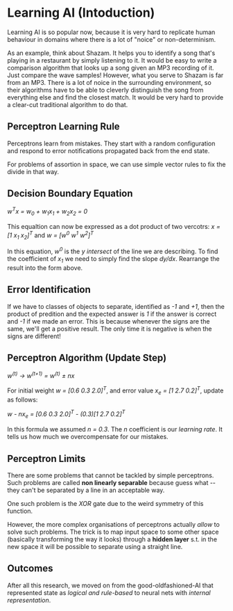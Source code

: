 # Learning AI (Intoduction)

Learning AI is so popular now, because it is very hard to replicate human
behaviour in domains where there is a lot of "noice" or non-determinism.

As an example, think about Shazam. It helps you to identify a song that's
playing in a restaurant by simply listening to it. It would be easy to write a
comparison algorithm that looks up a song given an MP3 recording of it. Just
compare the wave samples! However, what you serve to Shazam is far from an MP3.
There is a lot of noice in the surrounding environment, so their algorithms have
to be able to cleverly distinguish the song from everything else and find the
closest match. It would be very hard to provide a clear-cut traditional
algorithm to do that.

## Perceptron Learning Rule

Perceptrons learn from mistakes. They start with a random configuration and
respond to error notifications propagated back from the end state.

For problems of assortion in space, we can use simple vector rules to fix the
divide in that way.

## Decision Boundary Equation

_w<sup>T</sup>x = w<sub>0</sub> + w<sub>1</sub>x<sub>1</sub> + w<sub>2</sub>x<sub>2</sub> = 0_

This equaltion can now be expressed as a dot product of two vercotrs:
_x = [1 x<sub>1</sub> x<sub>2</sub>]<sup>T</sup>_ and
_w = [w<sup>0</sup> w<sup>1</sup> w<sup>2</sup>]<sup>T</sup>_

In this equation, _w<sup>0</sup>_ is the _y intersect_ of the line we are
describing. To find the coefficient of _x<sub>1</sub>_ we need to simply find
the slope _dy/dx_. Rearrange the result into the form above.

## Error Identification

If we have to classes of objects to separate, identified as _-1_ and _+1_, then
the product of predition and the expected answer is _1_ if the answer is correct
and _-1_ if we made an error. This is because whenever the signs are the same,
we'll get a positive result. The only time it is negative is when the signs are
different!

## Perceptron Algorithm (Update Step)

_w<sup>(t)</sup> &rarr; w<sup>(t+1)</sup> = w<sup>(t)</sup> &pm; nx_

For initial weight _w = [0.6 0.3 2.0]<sup>T</sup>_, and error value
_x<sub>e</sub> = [1 2.7 0.2]<sup>T</sup>_, update as follows:

_w - nx<sub>e</sub> = [0.6 0.3 2.0]<sup>T</sup> - (0.3)[1 2.7 0.2]<sup>T</sup>_

In this formula we assumed _n = 0.3_. The _n_ coefficient is our
_learning rate_. It tells us how much we overcompensate for our mistakes.

## Perceptron Limits

There are some problems that cannot be tackled by simple perceptrons. Such
problems are called **non linearly separable** because guess what -- they can't
be separated by a line in an acceptable way.

One such problem is the _XOR_ gate due to the weird symmetry of this function.

However, the more complex organisations of perceptrons actually _allow_ to solve
such problems. The trick is to map input space to some other space (basically
transforming the way it looks) through a **hidden layer** s.t. in the new space
it will be possible to separate using a straight line.

## Outcomes

After all this research, we moved on from the good-oldfashioned-AI that
represented state as _logical and rule-based_ to neural nets with
_internal representation_.
